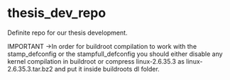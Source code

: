 thesis_dev_repo
===============

Definite repo for our thesis development. 

IMPORTANT
->In order for buildroot compilation to work with the stamp_defconfig or
the stampfull_defconfig you should either disable any kernel compilation 
in buildroot or compress linux-2.6.35.3 as linux-2.6.35.3.tar.bz2 
and put it inside buildroots dl folder. 
